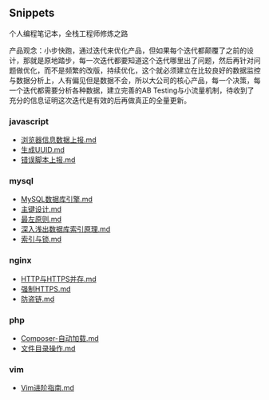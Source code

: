 
## Snippets
个人编程笔记本，全栈工程师修炼之路

产品观念：小步快跑，通过迭代来优化产品，但如果每个迭代都颠覆了之前的设计，那就是原地踏步，每一次迭代都要知道这个迭代哪里出了问题，然后再针对问题做优化，而不是频繁的改版，持续优化，这个就必须建立在比较良好的数据监控与数据分析上，人有偏见但是数据不会，所以大公司的核心产品，每一个决策，每一个迭代都需要分析各种数据，建立完善的AB Testing与小流量机制，待收到了充分的信息证明这次迭代是有效的后再做真正的全量更新。
### javascript
- [浏览器信息数据上报.md](./javascript/浏览器信息数据上报.md)
- [生成UUID.md](./javascript/生成UUID.md)
- [错误脚本上报.md](./javascript/错误脚本上报.md)
### mysql
- [MySQL数据库引擎.md](./mysql/MySQL数据库引擎.md)
- [主键设计.md](./mysql/主键设计.md)
- [最左原则.md](./mysql/最左原则.md)
- [深入浅出数据库索引原理.md](./mysql/深入浅出数据库索引原理.md)
- [索引与锁.md](./mysql/索引与锁.md)
### nginx
- [HTTP与HTTPS并存.md](./nginx/HTTP与HTTPS并存.md)
- [强制HTTPS.md](./nginx/强制HTTPS.md)
- [防盗链.md](./nginx/防盗链.md)
### php
- [Composer-自动加载.md](./php/Composer-自动加载.md)
- [文件目录操作.md](./php/文件目录操作.md)
### vim
- [Vim进阶指南.md](./vim/Vim进阶指南.md)
